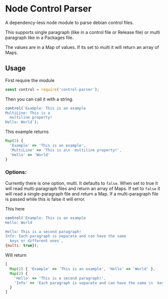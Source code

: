 # Node Control Parser

A dependency-less node module to parse debian control files.

This supports single paragraph (like in a control file or Release file) 
or multi paragraph like in a Packages file.

The values are in a Map of values. If its set to multi it will return an 
array of Maps.

## Usage
First require the module

```js
const control = require('control-parser');
```
Then you can call it with a string.
```js
control(`Example: This is an example
MultiLine: This is a
  multiline property!
Hello: World`);
```
This example returns 
```js
Map(3) {
  'Example' => 'This is an example',
  'MultiLine' => 'This is a\n  multiline property!',
  'Hello' => 'World'
}
```
### Options:
Currently there is one option, multi. It defaults to `false`. 
When set to true it will read multi-paragraph files and return 
an array of Maps. If set to `false` it will read a single-paragraph
file and return a Map. If a multi-paragraph file is passed while 
this is false it will error.

This here
```js
control(`Example: This is an example
Hello: World

Hello: This is a second paragraph!
Info: Each paragraph is separate and can have the same 
  keys or different ones`,
{multi: true});
```
Will return 
```js
[
  Map(2) { 'Example' => 'This is an example', 'Hello' => 'World' },
  Map(2) {
    'Hello' => 'This is a second paragraph!',
    'Info' => 'Each paragraph is separate and can have the same \n  keys or different ones'
  }
]
```